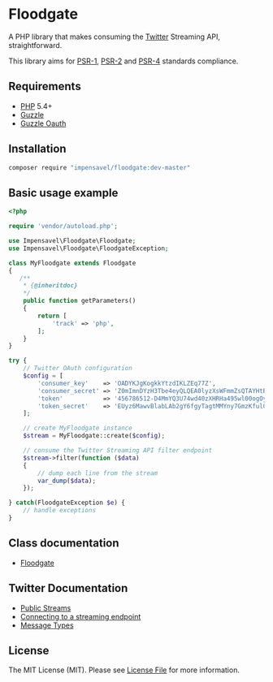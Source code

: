 # Floodgate
A PHP library that makes consuming the [Twitter](http://www.twitter.com) Streaming API, straightforward.

This library aims for [PSR-1][], [PSR-2][] and [PSR-4][] standards compliance.

[PSR-1]: https://github.com/php-fig/fig-standards/blob/master/accepted/PSR-1-basic-coding-standard.md
[PSR-2]: https://github.com/php-fig/fig-standards/blob/master/accepted/PSR-2-coding-style-guide.md
[PSR-4]: https://github.com/php-fig/fig-standards/blob/master/accepted/PSR-4-autoloader.md

## Requirements
* [PHP](http://www.php.net) 5.4+
* [Guzzle](https://packagist.org/packages/guzzlehttp/guzzle)
* [Guzzle Oauth](https://packagist.org/packages/guzzlehttp/oauth-subscriber)

## Installation
``` bash
composer require "impensavel/floodgate:dev-master"
```

## Basic usage example
```php
<?php

require 'vendor/autoload.php';

use Impensavel\Floodgate\Floodgate;
use Impensavel\Floodgate\FloodgateException;

class MyFloodgate extends Floodgate
{
   /**
    * {@inheritdoc}
    */
    public function getParameters()
    {
        return [
            'track' => 'php',
        ];
    }
}

try {
    // Twitter OAuth configuration
    $config = [
        'consumer_key'    => 'OADYKJgKogkkYtzdIKLZEq77Z',
        'consumer_secret' => 'Z0mImnDYzH3Tbe4eyQLQEA0lyzXsWFmmZsQTAYHtBrSBX04bKK',
        'token'           => '456786512-D4MmYQ3U74wd40zXHRHa495wl00ogOyhJu9iqEhz',
        'token_secret'    => 'EUyz6MawvBlabLAb2gY6fgyTagtMMYny7GmzKfulGo3Di',
    ];

    // create MyFloodgate instance
    $stream = MyFloodgate::create($config);

    // consume the Twitter Streaming API filter endpoint
    $stream->filter(function ($data)
    {
        // dump each line from the stream
        var_dump($data);
    });

} catch(FloodgateException $e) {
    // handle exceptions
}
```

## Class documentation
- [Floodgate](docs/Floodgate.md)
 
## Twitter Documentation
- [Public Streams](https://dev.twitter.com/streaming/public)
- [Connecting to a streaming endpoint](https://dev.twitter.com/streaming/overview/connecting)
- [Message Types](https://dev.twitter.com/streaming/overview/messages-types)

## License
The MIT License (MIT). Please see [License File](LICENSE.md) for more information.
